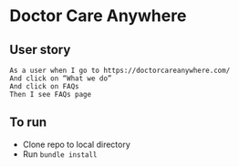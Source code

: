 # Doctor Care Anywhere


## User story

```
As a user when I go to https://doctorcareanywhere.com/
And click on “What we do”
And click on FAQs
Then I see FAQs page
```

## To run

- Clone repo to local directory
- Run `bundle install`
